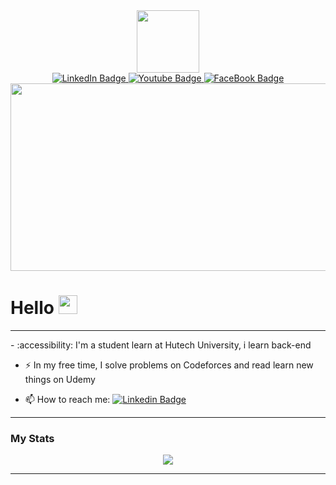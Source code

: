<div id="header" align="center">
  <img src="https://media.giphy.com/media/M9gbBd9nbDrOTu1Mqx/giphy.gif" width="100"/>
</div>

<div id="badges" align = center>
  <a href="https://www.linkedin.com/in/hoàng-nhân-44137b221/">
    <img src="https://img.shields.io/badge/LinkedIn-blue?style=for-the-badge&logo=linkedin&logoColor=white" alt="LinkedIn Badge"/>
  </a>
  <a href="https://www.youtube.com/channel/UCafA4jIXnGgHm1mMnxaIVzA">
    <img src="https://img.shields.io/badge/YouTube-red?style=for-the-badge&logo=youtube&logoColor=white" alt="Youtube Badge"/>
  </a>
  <a href="https://www.facebook.com/profile.php?id=100007726748176">
    <img src="https://img.shields.io/badge/Facebook-1877F2?style=for-the-badge&logo=facebook&logoColor=white" alt="FaceBook Badge"/>
  </a>
</div>
<div align="center">
  <img src="https://media.giphy.com/media/dWesBcTLavkZuG35MI/giphy.gif" width="600" height="300"/>
</div>
<h1>
  Hello
  <img src="https://media.giphy.com/media/hvRJCLFzcasrR4ia7z/giphy.gif" width="30px"/>
</h1>
<hr> 
- :accessibility: I'm a student learn at Hutech University, i learn back-end

- :zap: In my free time, I solve problems on Codeforces and read learn new things on Udemy

- :mailbox: How to reach me: [![Linkedin Badge](https://img.shields.io/badge/-kakbar-blue?style=flat&logo=Linkedin&logoColor=white)](https://www.linkedin.com/in/hoàng-nhân-44137b221/)
<hr>
<div algin="center"><h3><i class="bi bi-fire"></i> My Stats</h3></div>
<div align="center">
  <a href="https://git.io/streak-stats"><img src="https://streak-stats.demolab.com?user=q1xuanx"/></a>
</div>
<hr>
